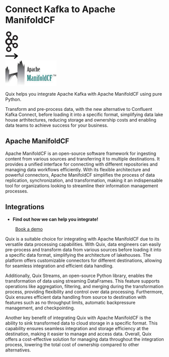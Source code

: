 # Connect Kafka to Apache ManifoldCF

<div class="connect-images cards blog-grid-card" markdown>
<div>
<img src="../images/kafka_logo.png" width="40px" />
</div>
<div>
<img src="../images/arrow.svg" width="40px" />
</div>
<div>
<img src="./images/apache-manifoldcf_1.jpg" />
</div>
</div>

Quix helps you integrate Apache Kafka with Apache ManifoldCF using pure Python.

Transform and pre-process data, with the new alternative to Confluent Kafka Connect, before loading it into a specific format, simplifying data lake house arthitectures, reducing storage and ownership costs and enabling data teams to achieve success for your business.

## Apache ManifoldCF

Apache ManifoldCF is an open-source software framework for ingesting content from various sources and transferring it to multiple destinations. It provides a unified interface for connecting with different repositories and managing data workflows efficiently. With its flexible architecture and powerful connectors, Apache ManifoldCF simplifies the process of data replication, synchronization, and transformation, making it an indispensable tool for organizations looking to streamline their information management processes.

## Integrations

<div class="grid cards" markdown>

- __Find out how we can help you integrate!__

    <a class="md-button md-button--primary" href="https://share.hsforms.com/1iW0TmZzKQMChk0lxd_tGiw4yjw2?__hstc=175542013.2303933fbd746c0ac86d9ccbe9bc9100.1728383268831.1729603416735.1729620918855.31&__hssc=175542013.1.1729620918855&__hsfp=2132701734" target="_blank" style="margin:.5rem;">Book a demo</a>

</div>


Quix is a suitable choice for integrating with Apache ManifoldCF due to its versatile data processing capabilities. With Quix, data engineers can easily pre-process and transform data from various sources before loading it into a specific data format, simplifying the architecture of lakehouses. The platform offers customizable connectors for different destinations, allowing for seamless integration and efficient data handling.

Additionally, Quix Streams, an open-source Python library, enables the transformation of data using streaming DataFrames. This feature supports operations like aggregation, filtering, and merging during the transformation process, providing flexibility and control over data processing. Furthermore, Quix ensures efficient data handling from source to destination with features such as no throughput limits, automatic backpressure management, and checkpointing.

Another key benefit of integrating Quix with Apache ManifoldCF is the ability to sink transformed data to cloud storage in a specific format. This capability ensures seamless integration and storage efficiency at the destination, making it easier to manage and access data. Overall, Quix offers a cost-effective solution for managing data throughout the integration process, lowering the total cost of ownership compared to other alternatives.

